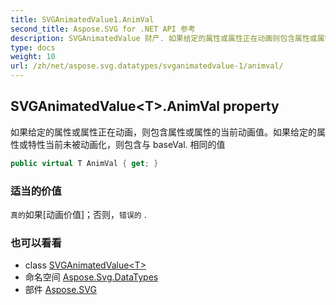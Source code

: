 ```yaml
---
title: SVGAnimatedValue1.AnimVal
second_title: Aspose.SVG for .NET API 参考
description: SVGAnimatedValue 财产. 如果给定的属性或属性正在动画则包含属性或属性的当前动画值如果给定的属性或特性当前未被动画化则包含与 baseVal. 相同的值
type: docs
weight: 10
url: /zh/net/aspose.svg.datatypes/svganimatedvalue-1/animval/
---
```

## SVGAnimatedValue&lt;T&gt;.AnimVal property

如果给定的属性或属性正在动画，则包含属性或属性的当前动画值。如果给定的属性或特性当前未被动画化，则包含与 baseVal. 相同的值

```csharp
public virtual T AnimVal { get; }
```

### 适当的价值

`真的`如果[动画价值]；否则，`错误的` .

### 也可以看看

* class [SVGAnimatedValue&lt;T&gt;](../)
* 命名空间 [Aspose.Svg.DataTypes](../../svganimatedvalue-1/)
* 部件 [Aspose.SVG](../../../)



